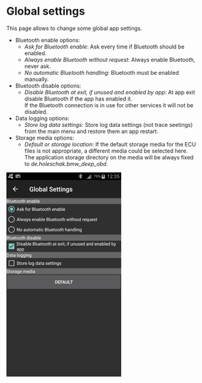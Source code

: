 # Global settings
This page allows to change some global app settings.  
* Bluetooth enable options:
  * _Ask for Bluetooth enable_: Ask every time if Bluetooth should be enabled.
  * _Always enable Bluetooth without request_: Always enable Bluetooth, never ask.
  * _No automatic Bluetooth handling_: Bluetooth must be enabled manually.
* Bluetooth disable options:
  * _Disable Bluetooth at exit, if unused and enabled by app_: At app exit disable Bluetooth if the app has enabled it.  
  If the Bluetooth connection is in use for other services it will not be disabled.
* Data logging options:
  * _Store log data settings_: Store log data settings (not trace seetings) from the main menu and restore them an app restart.
* Storage media options:
  * _Default or storage location_: If the default storage media for the ECU files is not appropriate, a different media could be selected here.  
  The application storage directory on the media will be always fixed to _de.holeschak.bmw_deep_obd_.

![Global settings](GlobalSettings_AppGlobalSettingsSmall.png)
